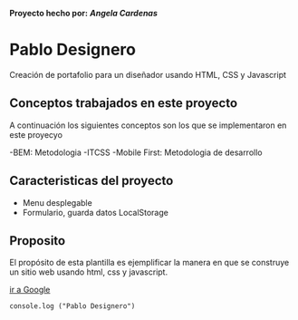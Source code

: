 **Proyecto hecho por:** ***Angela Cardenas***

# Pablo Designero

Creación de portafolio para un diseñador usando HTML, CSS y Javascript

## Conceptos trabajados en este proyecto

A continuación los siguientes conceptos son los que se implementaron en este proyecyo

  -BEM: Metodologia 
  -ITCSS
  -Mobile First: Metodologia de desarrollo

  ## Caracteristicas del proyecto
  - Menu desplegable
  - Formulario, guarda datos LocalStorage
  
  ## Proposito
El propósito de esta plantilla es ejemplificar la manera en que se construye un sitio web usando html, css y javascript.

[ir a Google](http://google.com)

 ```
 console.log ("Pablo Designero")

 ```